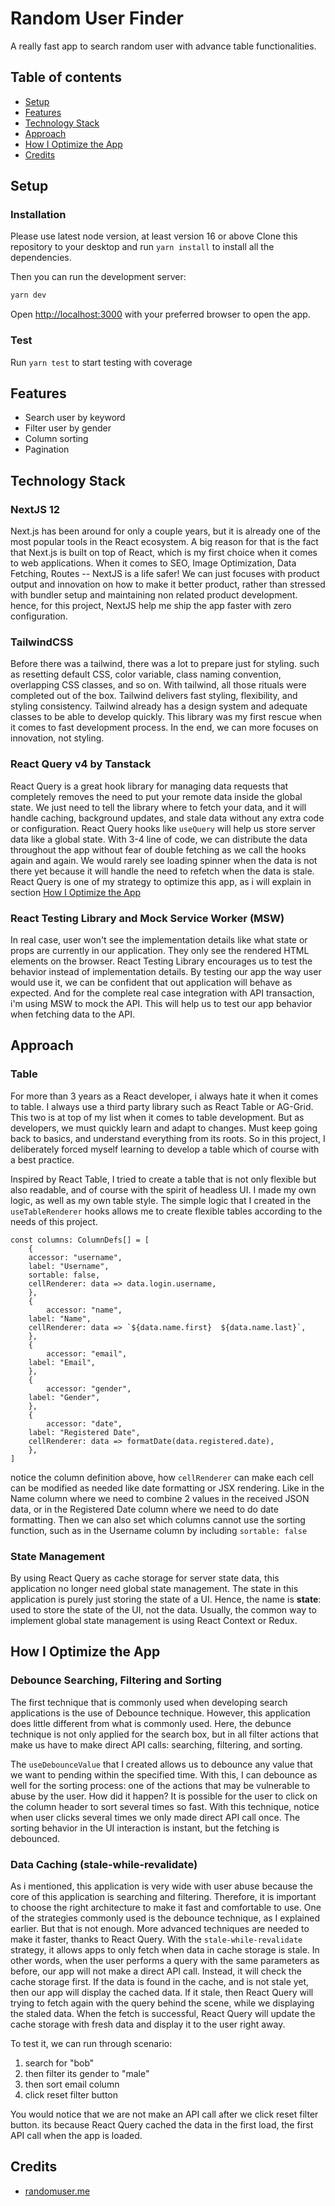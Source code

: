 # Random User Finder

A really fast app to search random user with advance table functionalities.

## Table of contents
- [Setup](#setup)
- [Features](#features)
- [Technology Stack](#technology-stack)
- [Approach](#approach)
- [How I Optimize the App](#how-i-optimize-the-app)
- [Credits](#credits)

## Setup

### Installation
Please use latest node version, at least version 16 or above
Clone this repository to your desktop and run `yarn install` to install all the dependencies.

Then you can run the development server:
```bash
yarn dev
```

Open [http://localhost:3000](http://localhost:3000) with your preferred browser to open the app.

### Test
Run `yarn test` to start testing with coverage

## Features
- Search user by keyword
- Filter user by gender
- Column sorting
- Pagination

## Technology Stack
### NextJS 12
Next.js has been around for only a couple years, but it is already one of the most popular tools in the React ecosystem. A big reason for that is the fact that Next.js is built on top of React, which is my first choice when it comes to web applications. When it comes to SEO, Image Optimization, Data Fetching, Routes -- NextJS is a life safer! We can just focuses with product output and innovation on how to make it better product, rather than stressed with bundler setup and maintaining non related product development. hence, for this project, NextJS help me ship the app faster with zero configuration. 

### TailwindCSS
Before there was a tailwind, there was a lot to prepare just for styling. such as resetting default CSS, color variable, class naming convention, overlapping CSS classes, and so on. With tailwind, all those rituals were completed out of the box. Tailwind delivers fast styling, flexibility, and styling consistency. Tailwind already has a design system and adequate classes to be able to develop quickly. This library was my first rescue when it comes to fast development process. In the end, we can more focuses on innovation, not styling.

### React Query v4 by Tanstack
React Query is a great hook library for managing data requests that completely removes the need to put your remote data inside the global state. We just need to tell the library where to fetch your data, and it will handle caching, background updates, and stale data without any extra code or configuration. React Query hooks like `useQuery` will help us store server data like a global state. With 3-4 line of code, we can distribute the data throughout the app without fear of double fetching as we call the hooks again and again. We would rarely see loading spinner when the data is not there yet because it will handle the need to refetch when the data is stale. React Query is one of my strategy to optimize this app, as i will explain in section [How I Optimize the App](#how-i-optimize-the-app)

### React Testing Library and Mock Service Worker (MSW) 
In real case, user won't see the implementation details like what state or props are currently in our application. They only see the rendered HTML elements on the browser. React Testing Library encourages us to test the behavior instead of implementation details. By testing our app the way user would use it, we can be confident that out application will behave as expected. And for the complete real case integration with API transaction, i'm using MSW to mock the API. This will help us to test our app behavior when fetching data to the API.


## Approach
### Table
For more than 3 years as a React developer, i always hate it when it comes to table. I always use a third party library such as React Table or AG-Grid. This two is at top of my list when it comes to table development. But as developers, we must quickly learn and adapt to changes. Must keep going back to basics, and understand everything from its roots. So in this project, I deliberately forced myself learning to develop a table which of course with a best practice.

Inspired by React Table, I tried to create a table that is not only flexible but also readable, and of course with the spirit of headless UI. I made my own logic, as well as my own table style. The simple logic that I created in the `useTableRenderer` hooks allows me to create flexible tables according to the needs of this project.
   
    const columns: ColumnDefs[] = [
	    {
		accessor: "username",
		label: "Username",
		sortable: false,
		cellRenderer: data => data.login.username,
	    },
	    {
	    	accessor: "name",
		label: "Name",
		cellRenderer: data => `${data.name.first}  ${data.name.last}`,
	    },
	    {
	    	accessor: "email",
		label: "Email",
	    },
	    {
	    	accessor: "gender",
		label: "Gender",
	    },
	    {
	    	accessor: "date",
		label: "Registered Date",
		cellRenderer: data => formatDate(data.registered.date),
	    },
    ]


notice the column definition above, how `cellRenderer` can make each cell can be modified as needed like date formatting or JSX rendering. Like in the Name column where we need to combine 2 values ​​in the received JSON data, or in the Registered Date column where we need to do date formatting. Then we can also set which columns cannot use the sorting function, such as in the Username column by including `sortable: false` 


### State Management
By using React Query as cache storage for server state data, this application no longer need global state management. The state in this application is purely just storing the state of a UI. Hence, the name is **state**: used to store the state of the UI, not the data. Usually, the common way to implement global state management is using React Context or Redux. 

## How I Optimize the App

### Debounce Searching, Filtering and Sorting
The first technique that is commonly used when developing search applications is the use of Debounce technique. However, this application does little different from what is commonly used. Here, the debunce technique is not only applied for the search box, but in all filter actions that make us have to make direct API calls: searching, filtering, and sorting.

The `useDebounceValue` that I created allows us to debounce any value that we want to pending within the specified time. With this, I can debounce as well for the sorting process: one of the actions that may be vulnerable to abuse by the user. How did it happen? It is possible for the user to click on the column header to sort several times so fast. With this technique, notice when user clicks several times we only made direct API call once. The sorting behavior in the UI interaction is instant, but the fetching is debounced.

### Data Caching (stale-while-revalidate)
As i mentioned, this application is very wide with user abuse because the core of this application is searching and filtering. Therefore, it is important to choose the right architecture to make it fast and comfortable to use. One of the strategies commonly used is the debounce technique, as I explained earlier. But that is not enough. More advanced techniques are needed to make it faster, thanks to React Query. With the `stale-while-revalidate` strategy, it allows apps to only fetch  when data in cache storage is stale. In other words, when the user performs a query with the same parameters as before, our app will not make a direct API call. Instead, it will check the cache storage first. If the data is found in the cache, and is not stale yet, then our app will display the cached data. If it stale, then React Query will trying to fetch again with the query behind the scene, while we displaying the staled data. When the fetch is successful, React Query will update the cache storage with fresh data and display it to the user right away.

To test it, we can run through scenario:
1. search for "bob" 
2. then filter its gender to "male"
3. then sort email column
4. click reset filter button

You would notice that we are not make an API call after we click reset filter button. its because React Query cached the data in the first load, the first API call when the app is loaded.

## Credits
- [randomuser.me](https://randomuser.me)
